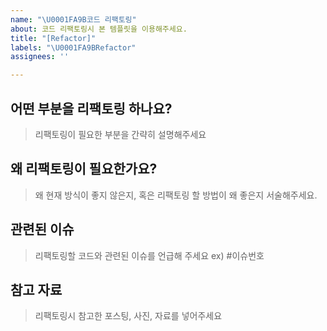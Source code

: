 ```yaml
---
name: "\U0001FA9B코드 리팩토링"
about: 코드 리팩토링시 본 템플릿을 이용해주세요.
title: "[Refactor]"
labels: "\U0001FA9BRefactor"
assignees: ''

---
```


## 어떤 부분을 리팩토링 하나요?
> 리팩토링이 필요한 부분을 간략히 설명해주세요

## 왜 리팩토링이 필요한가요?
> 왜 현재 방식이 좋지 않은지, 혹은 리팩토링 할 방법이 왜 좋은지 서술해주세요.

## 관련된 이슈
> 리팩토링할 코드와 관련된 이슈를 언급해 주세요 ex) #이슈번호

## 참고 자료
> 리팩토링시 참고한 포스팅, 사진, 자료를 넣어주세요
